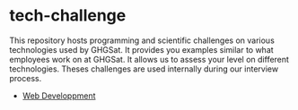 # tech-challenge

This repository hosts programming and scientific challenges on various technologies used by GHGSat. 
It provides you examples similar to what employees work on at GHGSat.
It allows us to assess your level on different technologies. Theses challenges are used internally during our interview process.

* [Web Developpment](/webdev/README.md)

